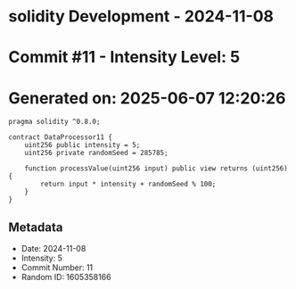 ﻿# solidity Development - 2024-11-08
# Commit #11 - Intensity Level: 5
# Generated on: 2025-06-07 12:20:26
```solidity
pragma solidity ^0.8.0;

contract DataProcessor11 {
    uint256 public intensity = 5;
    uint256 private randomSeed = 285785;

    function processValue(uint256 input) public view returns (uint256) {
        return input * intensity + randomSeed % 100;
    }
}
```
## Metadata
- Date: 2024-11-08
- Intensity: 5
- Commit Number: 11
- Random ID: 1605358166
